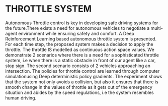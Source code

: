 # THROTTLE SYSTEM

Autonomous Throttle control is key in developing safe driving systems for the future.There exists a need for autonomous vehicles to negotiate a multi-agent environment while ensuring safety and comfort. A Deep Reinforcement Learning based autonomous throttle system is presented. For each time step, the proposed system makes a decision to apply the throttle.
The throttle IS modelled as continuous action space values. We demonstrate 2 scenarios where there is a need for a sophisticated throttle system, i.e when there is a static obstacle in front of our agent like a car, stop sign. The second scenario consists of 2 vehicles approaching an intersection. The policies for throttle control are learned through computer simulationusing Deep deterministic policy gradients. The experiment shows that the system not only avoids a collision, but also it ensures that there is smooth change in the values of throttle as it gets out of the emergency situation and abides by the speed regulations, i.e the system resembles human driving.